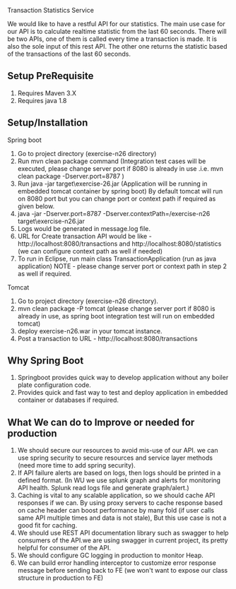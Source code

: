Transaction Statistics Service

We would like to have a restful API for our statistics. The main use case for our API is to calculate realtime statistic from the last 60 seconds. 
There will be two APIs, one of them is called every time a transaction is made. It is also the sole input of this rest API. The other one
returns the statistic based of the transactions of the last 60 seconds.

Setup PreRequisite 
----------------------------------------------------------
1. Requires Maven 3.X
2. Requires java 1.8

Setup/Installation
-----------------------------------------------------------
Spring boot

1. Go to project directory (exercise-n26 directory)
2. Run mvn clean package command (Integration test cases will be executed, please change server port if 8080 is already in use .i.e. mvn clean package -Dserver.port=8787 )
3. Run java -jar target\exercise-26.jar (Application will be running in embedded tomcat container by spring boot)
   By default tomcat will run on 8080 port but you can change port or context path if required as given below.
4. java -jar -Dserver.port=8787 -Dserver.contextPath=/exercise-n26 target\exercise-n26.jar
5. Logs would be generated in message.log file.
7. URL for Create transaction API would be like - http://localhost:8080/transactions and http://localhost:8080/statistics (we can configure context path as well if needed)
8. To run in Eclipse, run main class TransactionApplication (run as java application) 
NOTE - please change server port or context path in step 2 as well if required.

Tomcat
1. Go to project directory (exercise-n26 directory).
2. mvn clean package -P tomcat (please change server port if 8080 is already in use, as spring boot integration test will run on embedded tomcat)
3. deploy exercise-n26.war in your tomcat instance.
4. Post a transaction to URL - http://localhost:8080/transactions


Why Spring Boot
-------------------------------------------------------------	
1. Springboot provides quick way to develop application without any boiler plate configuration code.
2. Provides quick and fast way to test and deploy application in embedded container or databases if required.

What We can do to Improve or needed for production 
--------------------------------------------------------------
1. We should secure our resources to avoid mis-use of our API. we can use spring security to secure resources and service layer methods (need more time to add spring security).
2. If API failure alerts are based on logs, then logs should be printed in a defined format. (In WU we use splunk graph and alerts for 
monitoring API health. Splunk read logs file and generate graph/alert.)
3. Caching is vital to any scalable application, so we should cache API responses if we can. By using proxy servers to cache response based on 
cache header can boost performance by many fold (if user calls same API multiple times and data is not stale), But this use case is not a good fit for caching.
4. We should use REST API documentation library such as swagger to help consumers of the API.we are using swagger in current project, its pretty helpful for consumer of the API.
6. We should configure GC logging in production to monitor Heap.
7. We can build error handling interceptor to customize error response message before sending back to FE (we won't want to expose our class structure in production to FE)
